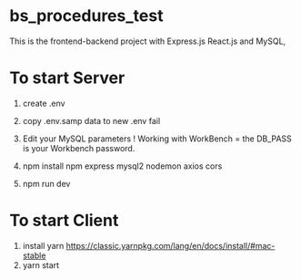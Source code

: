 # bs_procedures_test

This is the frontend-backend project with Express.js React.js and MySQL, 

# To start Server

1. create .env
2. copy .env.samp data to new .env fail

3. Edit your MySQL parameters
   ! Working with WorkBench = the DB_PASS is your Workbench password.

4. npm install npm express mysql2 nodemon axios cors
5. npm run dev

# To start Client

1. install yarn https://classic.yarnpkg.com/lang/en/docs/install/#mac-stable
2. yarn start
